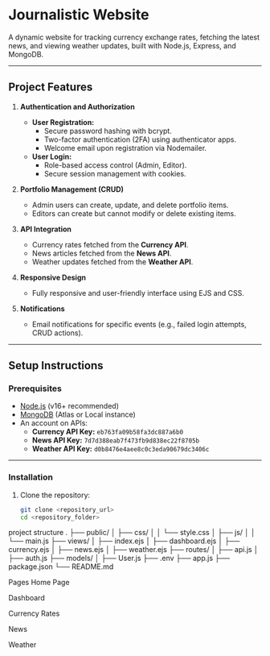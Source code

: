 # Journalistic Website

A dynamic website for tracking currency exchange rates, fetching the latest news, and viewing weather updates, built with Node.js, Express, and MongoDB.

---

## **Project Features**

1. **Authentication and Authorization**  
   - **User Registration:**  
     - Secure password hashing with bcrypt.  
     - Two-factor authentication (2FA) using authenticator apps.  
     - Welcome email upon registration via Nodemailer.  
   - **User Login:**  
     - Role-based access control (Admin, Editor).  
     - Secure session management with cookies.  

2. **Portfolio Management (CRUD)**  
   - Admin users can create, update, and delete portfolio items.  
   - Editors can create but cannot modify or delete existing items.  

3. **API Integration**  
   - Currency rates fetched from the **Currency API**.  
   - News articles fetched from the **News API**.  
   - Weather updates fetched from the **Weather API**.

4. **Responsive Design**  
   - Fully responsive and user-friendly interface using EJS and CSS.

5. **Notifications**  
   - Email notifications for specific events (e.g., failed login attempts, CRUD actions).

---

## **Setup Instructions**

### **Prerequisites**
- [Node.js](https://nodejs.org/) (v16+ recommended)  
- [MongoDB](https://www.mongodb.com/) (Atlas or Local instance)  
- An account on APIs:
  - **Currency API Key:** `eb763fa09b58fa3dc887a6b0`
  - **News API Key:** `7d7d388eab7f473fb9d838ec22f8705b`
  - **Weather API Key:** `d0b8476e4aee8c0c3eda90679dc3406c`

---

### **Installation**

1. Clone the repository:
   ```bash
   git clone <repository_url>
   cd <repository_folder>

project structure
.
├── public/
│   ├── css/
│   │   └── style.css
│   ├── js/
│   │   └── main.js
├── views/
│   ├── index.ejs
│   ├── dashboard.ejs
│   ├── currency.ejs
│   ├── news.ejs
│   ├── weather.ejs
├── routes/
│   ├── api.js
│   ├── auth.js
├── models/
│   ├── User.js
├── .env
├── app.js
├── package.json
└── README.md

Pages
Home Page

Dashboard

Currency Rates

News

Weather
